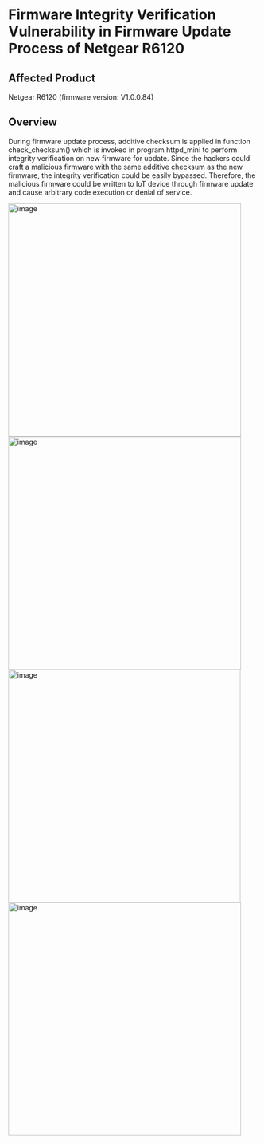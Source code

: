 # Firmware Integrity Verification Vulnerability in Firmware Update Process of Netgear R6120



## Affected Product
Netgear R6120 (firmware version: V1.0.0.84)

## Overview

During firmware update process, additive checksum is applied in function check_checksum() which is invoked in program httpd_mini to perform integrity verification on new firmware for update. Since the hackers could craft a malicious firmware with the same additive checksum as the new firmware, the integrity verification could be easily bypassed. Therefore, the malicious firmware could be written to IoT device through firmware update and cause arbitrary code execution or denial of service.

<img width="468" alt="image" src="https://github.com/user-attachments/assets/3c276faa-674e-474d-b7ff-2b799059f650" />\
<img width="468" alt="image" src="https://github.com/user-attachments/assets/293c2876-b278-4a8d-8c70-af704c27f656" />\
<img width="467" alt="image" src="https://github.com/user-attachments/assets/1a740b41-4f6a-448a-818e-2127cd25856d" />\
<img width="468" alt="image" src="https://github.com/user-attachments/assets/9a216bc2-c06d-4cc4-adb3-e6bc1f7017c3" />




